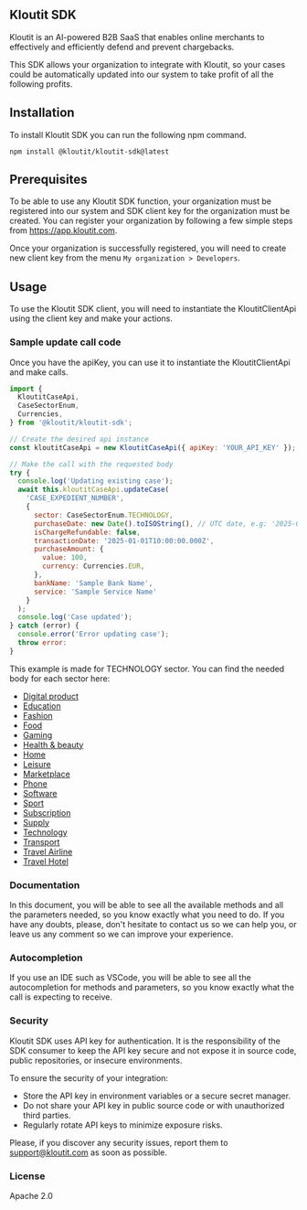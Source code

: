## Kloutit SDK

Kloutit is an AI-powered B2B SaaS that enables online merchants to effectively and efficiently defend and prevent chargebacks.

This SDK allows your organization to integrate with Kloutit, so your cases could be automatically updated into our system to take profit of all the following profits.

## Installation

To install Kloutit SDK you can run the following npm command.

```
npm install @kloutit/kloutit-sdk@latest
```

## Prerequisites

To be able to use any Kloutit SDK function, your organization must be registered into our system and SDK client key for the organization must be created. You can register your organization by following a few simple steps from https://app.kloutit.com.

Once your organization is successfully registered, you will need to create new client key from the menu `My organization > Developers`.

## Usage

To use the Kloutit SDK client, you will need to instantiate the KloutitClientApi using the client key and make your actions.

### Sample update call code

Once you have the apiKey, you can use it to instantiate the KloutitClientApi and make calls.

```javascript
import {
  KloutitCaseApi,
  CaseSectorEnum,
  Currencies,
} from '@kloutit/kloutit-sdk';

// Create the desired api instance
const kloutitCaseApi = new KloutitCaseApi({ apiKey: 'YOUR_API_KEY' });

// Make the call with the requested body
try {
  console.log('Updating existing case');
  await this.kloutitCaseApi.updateCase(
    'CASE_EXPEDIENT_NUMBER',
    {
      sector: CaseSectorEnum.TECHNOLOGY,
      purchaseDate: new Date().toISOString(), // UTC date, e.g: '2025-01-01T10:00:00.000Z'
      isChargeRefundable: false,
      transactionDate: '2025-01-01T10:00:00.000Z',
      purchaseAmount: {
        value: 100,
        currency: Currencies.EUR,
      },
      bankName: 'Sample Bank Name',
      service: 'Sample Service Name'
    }
  );
  console.log('Case updated');
} catch (error) {
  console.error('Error updating case');
  throw error:
}
```

This example is made for TECHNOLOGY sector. You can find the needed body for each sector here:

- [Digital product](typologies/DIGITAL_PRODUCT.md)
- [Education](typologies/EDUCATION.md)
- [Fashion](typologies/FASHION.md)
- [Food](typologies/FOOD.md)
- [Gaming](typologies/GAMING.md)
- [Health & beauty](typologies/HEALTH_BEAUTY.md)
- [Home](typologies/HOME.md)
- [Leisure](typologies/LEISURE.md)
- [Marketplace](typologies/MARKETPLACE.md)
- [Phone](typologies/PHONE.md)
- [Software](typologies/SOFTWARE.md)
- [Sport](typologies/SPORT.md)
- [Subscription](typologies/SUBSCRIPTION.md)
- [Supply](typologies/SUPPLY.md)
- [Technology](typologies/TECHNOLOGY.md)
- [Transport](typologies/TRANSPORT.md)
- [Travel Airline](typologies/TRAVEL_AIRLINE.md)
- [Travel Hotel](typologies/TRAVEL_HOTEL.md)

### Documentation

In this document, you will be able to see all the available methods and all the parameters needed, so you know exactly what you need to do. If you have any doubts, please, don't hesitate to contact us so we can help you, or leave us any comment so we can improve your experience.

### Autocompletion

If you use an IDE such as VSCode, you will be able to see all the autocompletion for methods and parameters, so you know exactly what the call is expecting to receive.

### Security

Kloutit SDK uses API key for authentication. It is the responsibility of the SDK consumer to keep the API key secure and not expose it in source code, public repositories, or insecure environments.

To ensure the security of your integration:

- Store the API key in environment variables or a secure secret manager.
- Do not share your API key in public source code or with unauthorized third parties.
- Regularly rotate API keys to minimize exposure risks.

Please, if you discover any security issues, report them to support@kloutit.com as soon as possible.

### License

Apache 2.0
